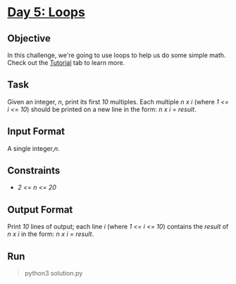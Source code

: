 # [Day 5: Loops](https://www.hackerrank.com/challenges/30-loops/problem)

## Objective
In this challenge, we're going to use loops to help us do some simple math. Check out the [Tutorial](https://www.hackerrank.com/challenges/30-loops/tutorial) tab to learn more.

## Task
Given an integer, *n*, print its first *10* multiples. Each multiple *n x i* (where *1 <= i <= 10*) should be printed on a new line in the form: *n x i = result*.

## Input Format
A single integer,*n*.

## Constraints
* *2 <= n <= 20*

## Output Format
Print *10* lines of output; each line *i* (where *1 <= i <= 10*) contains the *result* of *n x i* in the form:
*n x i = result*.

## Run
> python3 solution.py